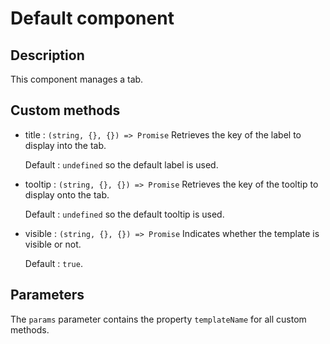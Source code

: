 # Default component

## Description
This component manages a tab.

## Custom methods
* title : `(string, {}, {}) => Promise` Retrieves the key of the label to display into the tab.

  Default : `undefined` so the default label is used.

* tooltip : `(string, {}, {}) => Promise` Retrieves the key of the tooltip to display onto the tab.

  Default : `undefined` so the default tooltip is used.

* visible : `(string, {}, {}) => Promise` Indicates whether the template is visible or not.

  Default : `true`.

## Parameters
The `params` parameter contains the property `templateName` for all custom methods. 
